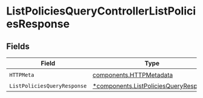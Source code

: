 # ListPoliciesQueryControllerListPoliciesResponse


## Fields

| Field                                                                                         | Type                                                                                          | Required                                                                                      | Description                                                                                   |
| --------------------------------------------------------------------------------------------- | --------------------------------------------------------------------------------------------- | --------------------------------------------------------------------------------------------- | --------------------------------------------------------------------------------------------- |
| `HTTPMeta`                                                                                    | [components.HTTPMetadata](../../models/components/httpmetadata.md)                            | :heavy_check_mark:                                                                            | N/A                                                                                           |
| `ListPoliciesQueryResponse`                                                                   | [*components.ListPoliciesQueryResponse](../../models/components/listpoliciesqueryresponse.md) | :heavy_minus_sign:                                                                            | N/A                                                                                           |